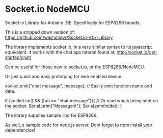 # Socket.io NodeMCU
Socket.io Library for Arduino IDE.
Specifically for ESP8266 boards.

This is a stripped down version of:
https://github.com/washo4evr/Socket.io-v1.x-Library

The library implements socket.io, in a very similar syntax to its javascript equivalent.
It works with the chat app tutorial found at:
http://socket.io/get-started/chat/

Can be useful for those new to socket.io, or the ESP8266/NodeMCU.

Or just quick and easy prototping for web enabled device.







  socket.emit("chat message", message);     // Easily emit function name and data.

  if (socket.on() && (fun == "chat message")){    // Or read whats being sent on the socket.
    Serial.print("Message:\t");
    Serial.println(dat);
  }





The library supplies sample .ino for ESP8266.

As well, a sample code for node.js server.
Dont forget to npm install your dependencies!
